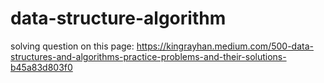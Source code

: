 # data-structure-algorithm
solving question on this page:
https://kingrayhan.medium.com/500-data-structures-and-algorithms-practice-problems-and-their-solutions-b45a83d803f0
